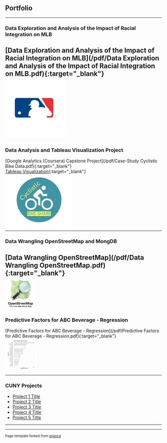 ## Portfolio
---

### Data Exploration and Analysis of the Impact of Racial Integration on MLB<br>
[Data Exploration and Analysis of the Impact of Racial Integration on MLB](/pdf/Data Exploration and Analysis of the Impact of Racial Integration on MLB.pdf){:target="_blank"}
<br>
<img src="images/mlb.png?raw=true"/>
---

### Data Analysis and Tableau Visualization Project<br>
[Google Analytics (Coursera) Capstone Project](/pdf/Case-Study Cyclistic Bike Data.pdf){:target="_blank"}
<br>
[Tableau Visualization](https://public.tableau.com/app/profile/john.k.hancock/viz/Google_Capstone_16352021800480/Presentation){:target="_blank"}
<br>
<img src="images/Cyclistic.JPG?raw=true"/>

---
### Data Wrangling OpenStreetMap and MongDB<br>
[Data Wrangling OpenStreetMap](/pdf/Data Wrangling OpenStreetMap.pdf){:target="_blank"}
<br>
<img src="images/OSM_logo.png?raw=true" width="100" height="100" />
<br>
---
### Predictive Factors for ABC Beverage - Regression<br>
[Predictive Factors for ABC Beverage - Regression](/pdf/Predictive Factors for ABC Beverage - Regression.pdf){:target="_blank"}
<br>
<img src="images/predictive.JPG?raw=true" width="100" height="100" />
<br>

---

### CUNY Projects

- [Project 1 Title](http://example.com/)
- [Project 2 Title](http://example.com/)
- [Project 3 Title](http://example.com/)
- [Project 4 Title](http://example.com/)
- [Project 5 Title](http://example.com/)

---




---
<p style="font-size:11px">Page template forked from <a href="https://github.com/evanca/quick-portfolio">evanca</a></p>
<!-- Remove above link if you don't want to attibute -->
